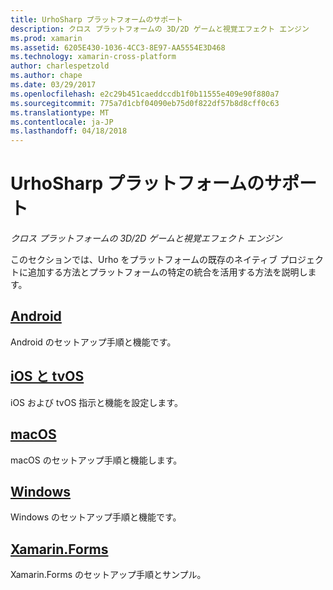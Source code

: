 ```yaml
---
title: UrhoSharp プラットフォームのサポート
description: クロス プラットフォームの 3D/2D ゲームと視覚エフェクト エンジン
ms.prod: xamarin
ms.assetid: 6205E430-1036-4CC3-8E97-AA5554E3D468
ms.technology: xamarin-cross-platform
author: charlespetzold
ms.author: chape
ms.date: 03/29/2017
ms.openlocfilehash: e2c29b451caeddccdb1f0b11555e409e90f880a7
ms.sourcegitcommit: 775a7d1cbf04090eb75d0f822df57b8d8cff0c63
ms.translationtype: MT
ms.contentlocale: ja-JP
ms.lasthandoff: 04/18/2018
---
```

# <a name="urhosharp-platform-support"></a>UrhoSharp プラットフォームのサポート

_クロス プラットフォームの 3D/2D ゲームと視覚エフェクト エンジン_

このセクションでは、Urho をプラットフォームの既存のネイティブ プロジェクトに追加する方法とプラットフォームの特定の統合を活用する方法を説明します。

## <a name="androidgraphics-gamesurhosharpplatformandroidmd"></a>[Android](~/graphics-games/urhosharp/platform/android.md)

Android のセットアップ手順と機能です。

## <a name="ios-and-tvosgraphics-gamesurhosharpplatformiosmd"></a>[iOS と tvOS](~/graphics-games/urhosharp/platform/ios.md)

iOS および tvOS 指示と機能を設定します。

## <a name="macosgraphics-gamesurhosharpplatformmacmd"></a>[macOS](~/graphics-games/urhosharp/platform/mac.md)

macOS のセットアップ手順と機能します。

## <a name="windowsgraphics-gamesurhosharpplatformwindowsmd"></a>[Windows](~/graphics-games/urhosharp/platform/windows.md)

Windows のセットアップ手順と機能です。

## <a name="xamarinformsgraphics-gamesurhosharpplatformxamarin-formsmd"></a>[Xamarin.Forms](~/graphics-games/urhosharp/platform/xamarin-forms.md)

Xamarin.Forms のセットアップ手順とサンプル。

